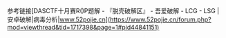 参考链接[DASCTF十月赛R()P题解 - 『脱壳破解区』 - 吾爱破解 - LCG - LSG |安卓破解|病毒分析|www.52pojie.cn](https://www.52pojie.cn/forum.php?mod=viewthread&tid=1717398&page=1#pid44841151)
